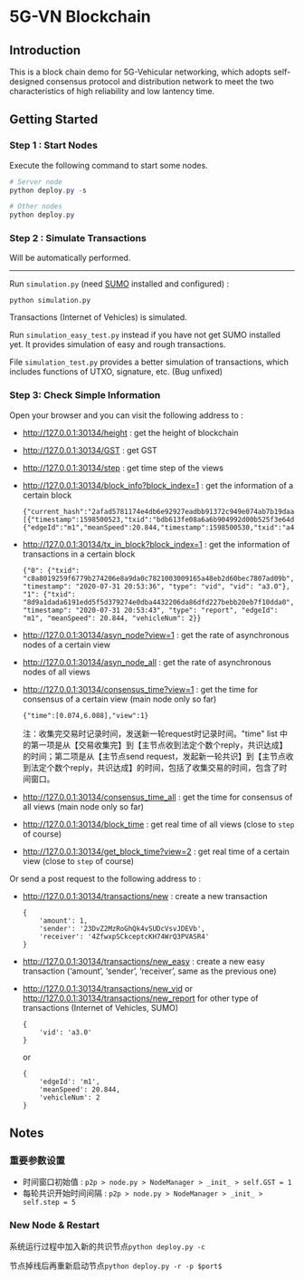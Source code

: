 # 5G-VN Blockchain

## Introduction

This is a block chain demo for 5G-Vehicular networking, which adopts self-designed consensus protocol and distribution network to meet the two characteristics of high reliability and low lantency time.

## Getting Started

### Step 1 : Start Nodes

Execute the following command to start some nodes.

```powershell
# Server node
python deploy.py -s

# Other nodes
python deploy.py
```

### Step 2 : Simulate Transactions

Will be automatically performed.

---

Run `simulation.py` (need [SUMO](https://www.eclipse.org/sumo/) installed and configured) :

```shell
python simulation.py
```

Transactions (Internet of Vehicles) is simulated.

Run `simulation_easy_test.py` instead if you have not get SUMO installed yet. It provides simulation of easy and rough transactions. 

File `simulation_test.py` provides a better simulation of  transactions, which includes functions of UTXO, signature, etc. (Bug unfixed)

### Step 3: Check Simple Information

Open your browser and you can visit the following address to :

- http://127.0.0.1:30134/height : get the height of blockchain

- http://127.0.0.1:30134/GST : get GST

- http://127.0.0.1:30134/step : get time step of the views

- http://127.0.0.1:30134/block_info?block_index=1 : get the information of a certain block

	```
	{"current_hash":"2afad5781174e4db6e92927eadbb91372c949e074ab7b19daa78e16410c12795","index":1,"merkleroot":"608f06bbada61daa5f52c8a529b98b51d8ba119e1ea171430864e9b55e4fc983","previous_hash":"a374ecae0a18b7ae126deb10b08773aa482348db60048f5193a4c4612f247344","timestamp":1598500523,"transactions":[{"timestamp":1598500523,"txid":"bdb613fe08a6a6b904992d00b525f3e64de9e97da36de3664c41c0fd87f68a83","type":"vid","vid":"a3.0"},{"edgeId":"m1","meanSpeed":20.844,"timestamp":1598500530,"txid":"a4a6a5c30d15b691884125f119fa6c4e2a9d16f19747578f3a3fb7638452776d","type":"report","vehicleNum":2}]}
	```

- http://127.0.0.1:30134/tx_in_block?block_index=1 : get the information of transactions in a certain block

	```
	{"0": {"txid": "c8a8019259f6779b274206e8a9da0c7821003009165a48eb2d60bec7807ad09b", "timestamp": "2020-07-31 20:53:36", "type": "vid", "vid": "a3.0"}, "1": {"txid": "8d9a1dada6191edd5f5d379274e0dba4432206da86dfd227bebb20eb7f10dda0", "timestamp": "2020-07-31 20:53:43", "type": "report", "edgeId": "m1", "meanSpeed": 20.844, "vehicleNum": 2}}
	```

- http://127.0.0.1:30134/asyn_node?view=1 : get the rate of asynchronous nodes of a certain view

- http://127.0.0.1:30134/asyn_node_all : get the rate of asynchronous nodes of all views

- http://127.0.0.1:30134/consensus_time?view=1 : get the time for consensus of a certain view (main node only so far)

	```
	{"time":[0.074,6.088],"view":1}
	```

  注：收集完交易时记录时间，发送新一轮request时记录时间。"time" list 中的第一项是从【交易收集完】到【主节点收到法定个数个reply，共识达成】的时间；第二项是从【主节点send request，发起新一轮共识】到【主节点收到法定个数个reply，共识达成】的时间，包括了收集交易的时间，包含了时间窗口。

- http://127.0.0.1:30134/consensus_time_all : get the time for consensus of all views (main node only so far)

- http://127.0.0.1:30134/block_time : get real time of all views (close to `step` of course)

- http://127.0.0.1:30134/get_block_time?view=2 : get real time of a certain view (close to `step` of course)

Or send a post request to the following address to :

- http://127.0.0.1:30134/transactions/new : create a new transaction

	```
	{
		'amount': 1, 
		'sender': '23DvZ2MzRoGhQk4vSUDcVsvJDEVb', 
		'receiver': '4ZfwxpSCkceptcKH74WrQ3PVASR4'
	}
	```

- http://127.0.0.1:30134/transactions/new_easy : create a new easy transaction (‘amount’, ‘sender’, ‘receiver’, same as the previous one)

- http://127.0.0.1:30134/transactions/new_vid or http://127.0.0.1:30134/transactions/new_report for other type of transactions (Internet of Vehicles, SUMO)

	```
	{
		'vid': 'a3.0'
	}
	```
	
	or
	
	```
	{
		'edgeId': 'm1',
		'meanSpeed': 20.844,
		'vehicleNum': 2
	}
	```

## Notes

### 重要参数设置

- 时间窗口初始值 : `p2p > node.py > NodeManager > _init_ > self.GST = 1`
- 每轮共识开始时间间隔 : `p2p > node.py > NodeManager > _init_ > self.step = 5`

### New Node & Restart

系统运行过程中加入新的共识节点```python deploy.py -c```

节点掉线后再重新启动节点`python deploy.py -r -p $port$`

